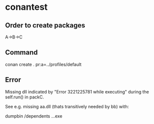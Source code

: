 # conantest

## Order to create packages

A->B->C

## Command

conan create . pr:a=../profiles/default

## Error

Missing dll indicated by "Error 3221225781 while executing" during the self.run() in packC.

See e.g. missing aa.dll (thats transitively needed by bb) with:

dumpbin /dependents ...exe
